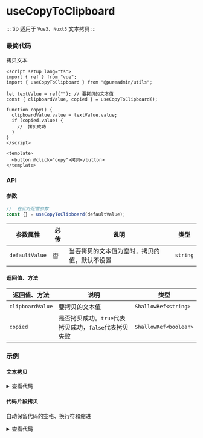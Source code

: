 <script setup>
import inputCopy from './input.vue'
import codeCopy from './code.vue'
</script>

# useCopyToClipboard

::: tip 适用于 `Vue3`、`Nuxt3`
文本拷贝
:::

### 最简代码

拷贝文本

```vue
<script setup lang="ts">
import { ref } from "vue";
import { useCopyToClipboard } from "@pureadmin/utils";

let textValue = ref(""); // 要拷贝的文本值
const { clipboardValue, copied } = useCopyToClipboard();

function copy() {
  clipboardValue.value = textValue.value;
  if (copied.value) {
    //  拷贝成功
  }
}
</script>

<template>
  <button @click="copy">拷贝</button>
</template>
```

### API

#### 参数

```ts
//  在此处配置参数
const {} = useCopyToClipboard(defaultValue);
```

<div class="pure-no-border">

| **参数属性**   | 必传 | **说明**                                     | **类型** |
| -------------- | ---- | -------------------------------------------- | -------- |
| `defaultValue` | 否   | 当要拷贝的文本值为空时，拷贝的值，默认不设置 | `string` |

</div>

#### 返回值、方法

| **返回值、方法** | **说明**                                              | **类型**              |
| ---------------- | ----------------------------------------------------- | --------------------- |
| `clipboardValue` | 要拷贝的文本值                                        | `ShallowRef<string>`  |
| `copied`         | 是否拷贝成功。`true`代表拷贝成功，`false`代表拷贝失败 | `ShallowRef<boolean>` |

### 示例

#### 文本拷贝

<inputCopy />

<details>

<summary>查看代码</summary>

<<< @/hooks/useCopyToClipboard/input.vue

</details>

#### 代码片段拷贝

自动保留代码的空格、换行符和缩进

<codeCopy />

<details>

<summary>查看代码</summary>

<<< @/hooks/useCopyToClipboard/code.vue

</details>
